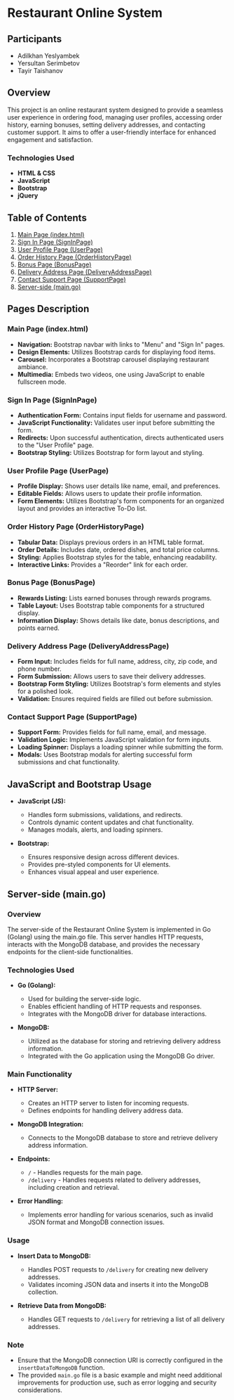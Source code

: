 # Restaurant Online System

## Participants

- Adilkhan Yeslyambek
- Yersultan Serimbetov
- Tayir Taishanov

## Overview

This project is an online restaurant system designed to provide a seamless user experience in ordering food, managing user profiles, accessing order history, earning bonuses, setting delivery addresses, and contacting customer support. It aims to offer a user-friendly interface for enhanced engagement and satisfaction.

### Technologies Used

- **HTML & CSS**
- **JavaScript**
- **Bootstrap**
- **jQuery**

## Table of Contents

1. [Main Page (index.html)](#main-page)
2. [Sign In Page (SignInPage)](#sign-in-page)
3. [User Profile Page (UserPage)](#user-profile-page)
4. [Order History Page (OrderHistoryPage)](#order-history-page)
5. [Bonus Page (BonusPage)](#bonus-page)
6. [Delivery Address Page (DeliveryAddressPage)](#delivery-address-page)
7. [Contact Support Page (SupportPage)](#contact-support-page)
8. [Server-side (main.go)](#server-side)

## Pages Description

### Main Page (index.html)

- **Navigation:** Bootstrap navbar with links to "Menu" and "Sign In" pages.
- **Design Elements:** Utilizes Bootstrap cards for displaying food items.
- **Carousel:** Incorporates a Bootstrap carousel displaying restaurant ambiance.
- **Multimedia:** Embeds two videos, one using JavaScript to enable fullscreen mode.

### Sign In Page (SignInPage)

- **Authentication Form:** Contains input fields for username and password.
- **JavaScript Functionality:** Validates user input before submitting the form.
- **Redirects:** Upon successful authentication, directs authenticated users to the "User Profile" page.
- **Bootstrap Styling:** Utilizes Bootstrap for form layout and styling.

### User Profile Page (UserPage)

- **Profile Display:** Shows user details like name, email, and preferences.
- **Editable Fields:** Allows users to update their profile information.
- **Form Elements:** Utilizes Bootstrap's form components for an organized layout and provides an interactive To-Do list.

### Order History Page (OrderHistoryPage)

- **Tabular Data:** Displays previous orders in an HTML table format.
- **Order Details:** Includes date, ordered dishes, and total price columns.
- **Styling:** Applies Bootstrap styles for the table, enhancing readability.
- **Interactive Links:** Provides a "Reorder" link for each order.

### Bonus Page (BonusPage)

- **Rewards Listing:** Lists earned bonuses through rewards programs.
- **Table Layout:** Uses Bootstrap table components for a structured display.
- **Information Display:** Shows details like date, bonus descriptions, and points earned.

### Delivery Address Page (DeliveryAddressPage)

- **Form Input:** Includes fields for full name, address, city, zip code, and phone number.
- **Form Submission:** Allows users to save their delivery addresses.
- **Bootstrap Form Styling:** Utilizes Bootstrap's form elements and styles for a polished look.
- **Validation:** Ensures required fields are filled out before submission.

### Contact Support Page (SupportPage)

- **Support Form:** Provides fields for full name, email, and message.
- **Validation Logic:** Implements JavaScript validation for form inputs.
- **Loading Spinner:** Displays a loading spinner while submitting the form.
- **Modals:** Uses Bootstrap modals for alerting successful form submissions and chat functionality.

## JavaScript and Bootstrap Usage

- **JavaScript (JS):**
  - Handles form submissions, validations, and redirects.
  - Controls dynamic content updates and chat functionality.
  - Manages modals, alerts, and loading spinners.
  
- **Bootstrap:**
  - Ensures responsive design across different devices.
  - Provides pre-styled components for UI elements.
  - Enhances visual appeal and user experience.

## Server-side (main.go)

### Overview

The server-side of the Restaurant Online System is implemented in Go (Golang) using the main.go file. This server handles HTTP requests, interacts with the MongoDB database, and provides the necessary endpoints for the client-side functionalities.

### Technologies Used

- **Go (Golang):**
  - Used for building the server-side logic.
  - Enables efficient handling of HTTP requests and responses.
  - Integrates with the MongoDB driver for database interactions.

- **MongoDB:**
  - Utilized as the database for storing and retrieving delivery address information.
  - Integrated with the Go application using the MongoDB Go driver.

### Main Functionality

- **HTTP Server:**
  - Creates an HTTP server to listen for incoming requests.
  - Defines endpoints for handling delivery address data.

- **MongoDB Integration:**
  - Connects to the MongoDB database to store and retrieve delivery address information.

- **Endpoints:**
  - `/` - Handles requests for the main page.
  - `/delivery` - Handles requests related to delivery addresses, including creation and retrieval.

- **Error Handling:**
  - Implements error handling for various scenarios, such as invalid JSON format and MongoDB connection issues.

### Usage

- **Insert Data to MongoDB:**
  - Handles POST requests to `/delivery` for creating new delivery addresses.
  - Validates incoming JSON data and inserts it into the MongoDB collection.

- **Retrieve Data from MongoDB:**
  - Handles GET requests to `/delivery` for retrieving a list of all delivery addresses.

### Note

- Ensure that the MongoDB connection URI is correctly configured in the `insertDataToMongoDB` function.
- The provided `main.go` file is a basic example and might need additional improvements for production use, such as error logging and security considerations.

